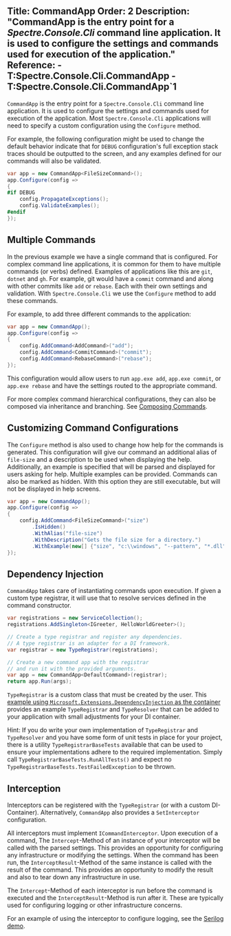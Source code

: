 Title: CommandApp
Order: 2
Description: "**CommandApp** is the entry point for a *Spectre.Console.Cli* command line application. It is used to configure the settings and commands used for execution of the application."
Reference:
    - T:Spectre.Console.Cli.CommandApp
    - T:Spectre.Console.Cli.CommandApp`1
---

`CommandApp` is the entry point for a `Spectre.Console.Cli` command line application. It is used to configure the settings and commands used for execution of the application. Most `Spectre.Console.Cli` applications will need to specify a custom configuration using the `Configure` method.

For example, the following configuration might be used to change the default behavior indicate that for `DEBUG` configuration's full exception stack traces should be outputted to the screen, and any examples defined for our commands will also be validated.

```csharp
var app = new CommandApp<FileSizeCommand>();
app.Configure(config =>
{
#if DEBUG
    config.PropagateExceptions();
    config.ValidateExamples();
#endif
});
```

## Multiple Commands

In the previous example we have a single command that is configured. For complex command line applications, it is common for them to have multiple commands (or verbs) defined. Examples of applications like this are `git`, `dotnet` and `gh`. For example, git would have a `commit` command and along with other commits like `add` or `rebase`. Each with their own settings and validation. With `Spectre.Console.Cli` we use the `Configure` method to add these commands.

For example, to add three different commands to the application:

```csharp
var app = new CommandApp();
app.Configure(config =>
{
    config.AddCommand<AddCommand>("add");
    config.AddCommand<CommitCommand>("commit");
    config.AddCommand<RebaseCommand>("rebase");
});
```

This configuration would allow users to run `app.exe add`, `app.exe commit`, or `app.exe rebase` and have the settings routed to the appropriate command.

For more complex command hierarchical configurations, they can also be composed via inheritance and branching. See [Composing Commands](./composing).

## Customizing Command Configurations

The `Configure` method is also used to change how help for the commands is generated. This configuration will give our command an additional alias of `file-size` and a description to be used when displaying the help. Additionally, an example is specified that will be parsed and displayed for users asking for help. Multiple examples can be provided. Commands can also be marked as hidden. With this option they are still executable, but will not be displayed in help screens.

``` csharp
var app = new CommandApp();
app.Configure(config =>
{
    config.AddCommand<FileSizeCommand>("size")
        .IsHidden()
        .WithAlias("file-size")
        .WithDescription("Gets the file size for a directory.")
        .WithExample(new[] {"size", "c:\\windows", "--pattern", "*.dll"});
});
```

## Dependency Injection

`CommandApp` takes care of instantiating commands upon execution. If given a custom type registrar, it will use that to resolve services defined in the command constructor.

```csharp
var registrations = new ServiceCollection();
registrations.AddSingleton<IGreeter, HelloWorldGreeter>();

// Create a type registrar and register any dependencies.
// A type registrar is an adapter for a DI framework.
var registrar = new TypeRegistrar(registrations);

// Create a new command app with the registrar
// and run it with the provided arguments.
var app = new CommandApp<DefaultCommand>(registrar);
return app.Run(args);
```

`TypeRegistrar` is a custom class that must be created by the user. This [example using `Microsoft.Extensions.DependencyInjection` as the container](https://github.com/spectreconsole/spectre.console/tree/main/examples/Cli/Injection) provides an example `TypeRegistrar` and `TypeResolver` that can be added to your application with small adjustments for your DI container.

Hint: If you do write your own implementation of `TypeRegistrar` and `TypeResolver` and you have some form of unit tests in place for your project,
there is a utility `TypeRegistrarBaseTests` available that can be used to ensure your implementations adhere to the required implementation. Simply call `TypeRegistrarBaseTests.RunAllTests()` and expect no `TypeRegistrarBaseTests.TestFailedException` to be thrown.

## Interception
Interceptors can be registered with the `TypeRegistrar` (or with a custom DI-Container). Alternatively, `CommandApp` also provides a `SetInterceptor` configuration.

All interceptors must implement `ICommandInterceptor`. Upon execution of a command, The `Intercept`-Method of an instance of your interceptor will be called with the parsed settings. This provides an opportunity for configuring any infrastructure or modifying the settings.
When the command has been run, the `InterceptResult`-Method of the same instance is called with the result of the command.
This provides an opportunity to modify the result and also to tear down any infrastructure in use.

The `Intercept`-Method of each interceptor is run before the command is executed and the `InterceptResult`-Method is run after it. These are typically used for configuring logging or other infrastructure concerns.

For an example of using the interceptor to configure logging, see the [Serilog demo](https://github.com/spectreconsole/spectre.console/tree/main/examples/Cli/Logging).
